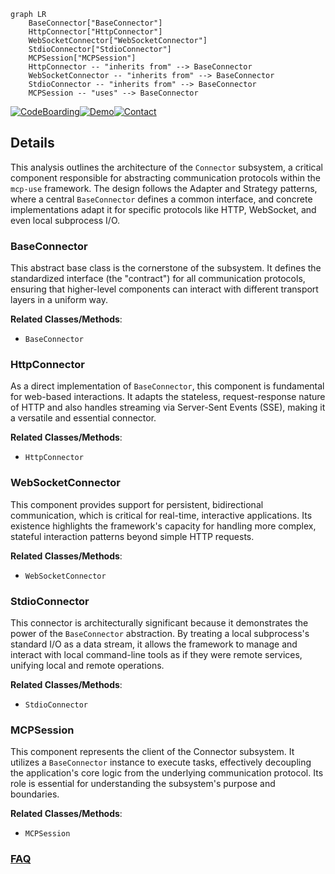```mermaid
graph LR
    BaseConnector["BaseConnector"]
    HttpConnector["HttpConnector"]
    WebSocketConnector["WebSocketConnector"]
    StdioConnector["StdioConnector"]
    MCPSession["MCPSession"]
    HttpConnector -- "inherits from" --> BaseConnector
    WebSocketConnector -- "inherits from" --> BaseConnector
    StdioConnector -- "inherits from" --> BaseConnector
    MCPSession -- "uses" --> BaseConnector
```

[![CodeBoarding](https://img.shields.io/badge/Generated%20by-CodeBoarding-9cf?style=flat-square)](https://github.com/CodeBoarding/GeneratedOnBoardings)[![Demo](https://img.shields.io/badge/Try%20our-Demo-blue?style=flat-square)](https://www.codeboarding.org/demo)[![Contact](https://img.shields.io/badge/Contact%20us%20-%20contact@codeboarding.org-lightgrey?style=flat-square)](mailto:contact@codeboarding.org)

## Details

This analysis outlines the architecture of the `Connector` subsystem, a critical component responsible for abstracting communication protocols within the `mcp-use` framework. The design follows the Adapter and Strategy patterns, where a central `BaseConnector` defines a common interface, and concrete implementations adapt it for specific protocols like HTTP, WebSocket, and even local subprocess I/O.

### BaseConnector
This abstract base class is the cornerstone of the subsystem. It defines the standardized interface (the "contract") for all communication protocols, ensuring that higher-level components can interact with different transport layers in a uniform way.


**Related Classes/Methods**:

- `BaseConnector`


### HttpConnector
As a direct implementation of `BaseConnector`, this component is fundamental for web-based interactions. It adapts the stateless, request-response nature of HTTP and also handles streaming via Server-Sent Events (SSE), making it a versatile and essential connector.


**Related Classes/Methods**:

- `HttpConnector`


### WebSocketConnector
This component provides support for persistent, bidirectional communication, which is critical for real-time, interactive applications. Its existence highlights the framework's capacity for handling more complex, stateful interaction patterns beyond simple HTTP requests.


**Related Classes/Methods**:

- `WebSocketConnector`


### StdioConnector
This connector is architecturally significant because it demonstrates the power of the `BaseConnector` abstraction. By treating a local subprocess's standard I/O as a data stream, it allows the framework to manage and interact with local command-line tools as if they were remote services, unifying local and remote operations.


**Related Classes/Methods**:

- `StdioConnector`


### MCPSession
This component represents the client of the Connector subsystem. It utilizes a `BaseConnector` instance to execute tasks, effectively decoupling the application's core logic from the underlying communication protocol. Its role is essential for understanding the subsystem's purpose and boundaries.


**Related Classes/Methods**:

- `MCPSession`




### [FAQ](https://github.com/CodeBoarding/GeneratedOnBoardings/tree/main?tab=readme-ov-file#faq)